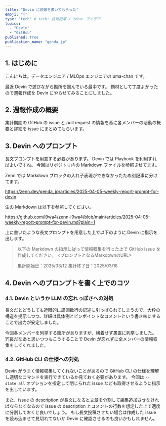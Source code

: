 ```yaml
---
title: "Devin に週報を書いてもらった"
emoji: "🐴"
type: "tech" # tech: 技術記事 / idea: アイデア
topics:
  - "Devin"
  - "GitHub"
published: true
publication_name: "genda_jp"
---
```


## 1. はじめに

こんにちは。データエンジニア / MLOps エンジニアの uma-chan です。

最近 Devin で遊びながら勘所を掴んでいる最中です。
題材として丁度よかったので週報作成を Devin にやらせてみることにしました。

## 2. 週報作成の概要

集計期間の GitHub の issue と pull request の情報を基に各メンバーの活動の概要と詳細を issue にまとめてもらいます。

## 3. Devin へのプロンプト

長文プロンプトを用意する必要があります。
Devin では Playbook を利用すればよいですね。
今回はリポジトリ内の Markdown ファイルを参照させてます。

Zenn では Markdown ブロックの入れ子表現ができなかったため別記事に分けてます。

https://zenn.dev/genda_jp/articles/2025-04-05-weekly-report-prompt-for-devin

生の Markdown は以下を参照してください。

https://github.com/i9wa4/zenn-i9wa4/blob/main/articles/2025-04-05-weekly-report-prompt-for-devin.md?plain=1


上に書いたような長文プロンプトを用意した上で以下のように Devin に指示を出します。

> 以下の Markdown の指示に従って情報収集を行った上で GitHub issue を作成してください。
> <プロンプトとなるMarkdownのURL>
>
> 集計開始日：2025/03/12
> 集計終了日：2025/03/18

## 4. Devin へのプロンプトを書く上でのコツ

### 4.1. Devin というか LLM の忘れっぽさへの対処

長文だとどうしても近眼的に周囲数行の記述に引っぱられてしまうので、大枠の構造を提示しつつ、詳細は具体例とピンポイントなコメントという書き味にすることで出力が安定しました。

今回各メンバーを列挙する箇所がありますが、横着せず愚直に列挙しました。
冗長だなあと思いつつもこうすることで Devin が忘れずに全メンバーの情報収集をしてくれました。

### 4.2. GitHub CLI の仕様への対処

Devin がうまく情報収集してくれないことがあるので GitHub CLI の仕様を理解し適切なコマンドを実行できているか見ておく必要があります。
今回は `--state all` オプションを指定して閉じられた issue なども取得させるように指示を出しています。

また、issue の description が長文になると文章を分割して編集追加させなければならなくなるので issue の description とコメントの行数を想定した上で適度に分割しておくと良いでしょう。
もし長文投稿させたい場合は作成した issue を読み込ませて見切れてないか Devin に確認させるのも良いかもしれません。
